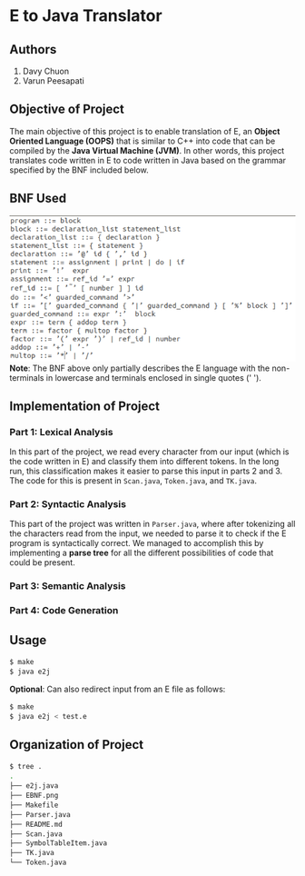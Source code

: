 # E to Java Translator

## Authors
1. Davy Chuon
2. Varun Peesapati

## Objective of Project
The main objective of this project is to enable translation of E, an **Object
Oriented Language (OOPS)** that is similar to C++ into code that can be compiled
by the **Java Virtual Machine (JVM)**. In other words, this project translates
code written in E to code written in Java based on the grammar specified by the
BNF included below.

## BNF Used
![EBNF](EBNF.png)  
**Note**: The BNF above only partially describes the E language with the non-
terminals in lowercase and terminals enclosed in single quotes (' ').

## Implementation of Project

### Part 1: Lexical Analysis
In this part of the project, we read every character from our input (which is
the code written in E) and classify them into different tokens. In the long run,
this classification makes it easier to parse this input in parts 2 and 3. The
code for this is present in `Scan.java`, `Token.java`, and `TK.java`.

### Part 2: Syntactic Analysis
This part of the project was written in `Parser.java`, where after tokenizing
all the characters read from the input, we needed to parse it to check if the E
program is syntactically correct. We managed to accomplish this by implementing
a **parse tree** for all the different possibilities of code that could be
present.

### Part 3: Semantic Analysis

### Part 4: Code Generation

## Usage
``` sh
$ make
$ java e2j
```
**Optional**: Can also redirect input from an E file as follows:
``` sh
$ make
$ java e2j < test.e
```

## Organization of Project
``` sh
$ tree .
.
├── e2j.java
├── EBNF.png
├── Makefile
├── Parser.java
├── README.md
├── Scan.java
├── SymbolTableItem.java
├── TK.java
└── Token.java
```